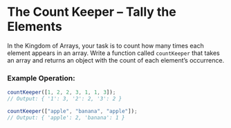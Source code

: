 # The Count Keeper – Tally the Elements

In the Kingdom of Arrays, your task is to count how many times each element appears in an array. Write a function called `countKeeper` that takes an array and returns an object with the count of each element’s occurrence.

### Example Operation:

```js
countKeeper([1, 2, 2, 3, 1, 1, 3]);
// Output: { '1': 3, '2': 2, '3': 2 }

countKeeper(["apple", "banana", "apple"]);
// Output: { 'apple': 2, 'banana': 1 }
```
